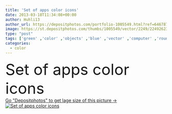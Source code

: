 ```yaml
---
title: 'Set of apps color icons'
date: 2013-03-18T11:34:08+00:00
author: Huhli13
author_url: https://depositphotos.com/portfolio-1005549.html?ref=64678756
image: https://st.depositphotos.com/thumbs/1005549/vector/2249/22492623/api_thumb_450.jpg?forcejpeg=true
type: "post"
tags: ['green' ,'color' ,'objects' ,'blue' ,'vector' ,'computer' ,'round' ,'background' ,'object' ,'backgrounds' ,'graphic' ,'element' ,'illustration' ,'design' ,'set' ,'glass' ,'business' ,'empty' ,'label' ,'new' ,'detail' ,'texture' ,'style' ,'square' ,'modern' ,'skin' ,'symbol' ,'pink' ,'elements' ,'icon' ,'blank' ,'button' ,'internet' ,'web' ,'buttons' ,'template' ,'rounded' ,'collection' ,'website' ,'application' ,'glossy' ,'icons' ,'logo' ,'of' ,'interface' ,'folder' ,'like' ,'software' ,'10' ,'app' ]
categories: 
  - color
---
```

<div aling="center">
            <font size="60"> Set of apps color icons</font>   
</div>
<div>
    <a href='https://st.depositphotos.com/thumbs/1005549/vector/2249/22492623/api_thumb_450.jpg?forcejpeg=true?ref=64678756' target=_blank > Go "Depositphotos" to get lage size of this picture ->
        <img href='https://st.depositphotos.com/thumbs/1005549/vector/2249/22492623/api_thumb_450.jpg?forcejpeg=true?ref=64678756' src='https://st.depositphotos.com/1005549/2249/v/950/depositphotos_22492623-stock-illustration-set-of-apps-color-icons.jpg?forcejpeg=true' alt='Set of apps color icons' >
    </a>
</div>
